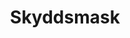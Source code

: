 ---
title: 'Skyddsmask'
symbol_image: 'symbols/kr/74.svg'
weight: 74
card: true
card_color: 'bg-symbol-blue'
---